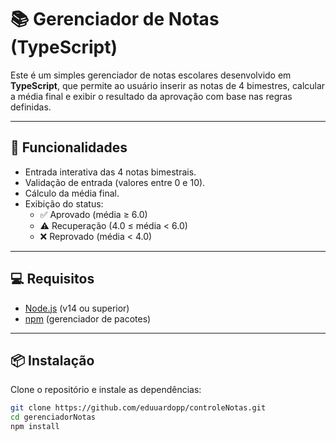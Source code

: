 # 📚 Gerenciador de Notas (TypeScript)

Este é um simples gerenciador de notas escolares desenvolvido em **TypeScript**, que permite ao usuário inserir as notas de 4 bimestres, calcular a média final e exibir o resultado da aprovação com base nas regras definidas.

---

## 🚀 Funcionalidades

- Entrada interativa das 4 notas bimestrais.
- Validação de entrada (valores entre 0 e 10).
- Cálculo da média final.
- Exibição do status:
  - ✅ Aprovado (média ≥ 6.0)
  - ⚠️ Recuperação (4.0 ≤ média < 6.0)
  - ❌ Reprovado (média < 4.0)

---

## 💻 Requisitos

- [Node.js](https://nodejs.org) (v14 ou superior)
- [npm](https://www.npmjs.com/) (gerenciador de pacotes)

---

## 📦 Instalação

Clone o repositório e instale as dependências:

```bash
git clone https://github.com/eduuardopp/controleNotas.git
cd gerenciadorNotas
npm install
